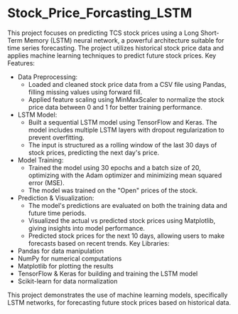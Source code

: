 # Stock_Price_Forcasting_LSTM
This project focuses on predicting TCS stock prices using a Long Short-Term Memory (LSTM) neural network, a powerful architecture suitable for time series forecasting. The project utilizes historical stock price data and applies machine learning techniques to predict future stock prices.
Key Features:
  * Data Preprocessing:
    * Loaded and cleaned stock price data from a CSV file using Pandas, filling missing values using forward fill.
    * Applied feature scaling using MinMaxScaler to normalize the stock price data between 0 and 1 for better training performance.
  * LSTM Model:
    * Built a sequential LSTM model using TensorFlow and Keras. The model includes multiple LSTM layers with dropout regularization to prevent overfitting.
    * The input is structured as a rolling window of the last 30 days of stock prices, predicting the next day's price.
  * Model Training:
    * Trained the model using 30 epochs and a batch size of 20, optimizing with the Adam optimizer and minimizing mean squared error (MSE).
    * The model was trained on the "Open" prices of the stock.
  * Prediction & Visualization:
    * The model's predictions are evaluated on both the training data and future time periods.
    * Visualized the actual vs predicted stock prices using Matplotlib, giving insights into model performance.
    * Predicted stock prices for the next 10 days, allowing users to make forecasts based on recent trends.
Key Libraries:
  * Pandas for data manipulation
  * NumPy for numerical computations
  * Matplotlib for plotting the results
  * TensorFlow & Keras for building and training the LSTM model
  * Scikit-learn for data normalization

This project demonstrates the use of machine learning models, specifically LSTM networks, for forecasting future stock prices based on historical data.
